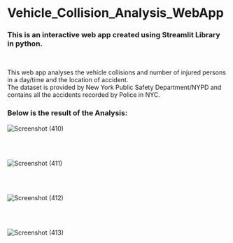 # Vehicle_Collision_Analysis_WebApp

### This is an interactive web app created using Streamlit Library in python.
</br>

This web app analyses the vehicle collisions and number of injured persons in a day/time and the location of accident. </br>
The dataset is provided by New York Public Safety Department/NYPD and contains all the accidents recorded by Police in NYC.


### Below is the result of the Analysis:

![Screenshot (410)](https://user-images.githubusercontent.com/57986361/96410096-fdf7a800-1203-11eb-9c47-4ee88e4b4836.png)

</br></br>

![Screenshot (411)](https://user-images.githubusercontent.com/57986361/96410262-444d0700-1204-11eb-8ccd-fa24d14e7ba9.png)

</br></br>

![Screenshot (412)](https://user-images.githubusercontent.com/57986361/96410381-72324b80-1204-11eb-8a33-fa19ba8c031f.png)

</br></br>

![Screenshot (413)](https://user-images.githubusercontent.com/57986361/96410480-9a21af00-1204-11eb-8ea2-e9ac879cf5b0.png)


